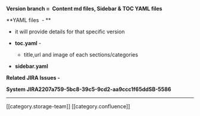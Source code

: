  **Version branch =  Content md files, Sidebar & TOC YAML files** 

 **YAML files  - ** 


* it will provide details for that specific version


*  **toc.yaml**  - 
    * title,url and image of each sections/categories

    
*  **sidebar.yaml** 



 **Related JIRA Issues -** 

 **System JIRA2207a759-5bc8-39c5-9cd2-aa9ccc1f65ddSB-5586** 



*****

[[category.storage-team]] 
[[category.confluence]] 
